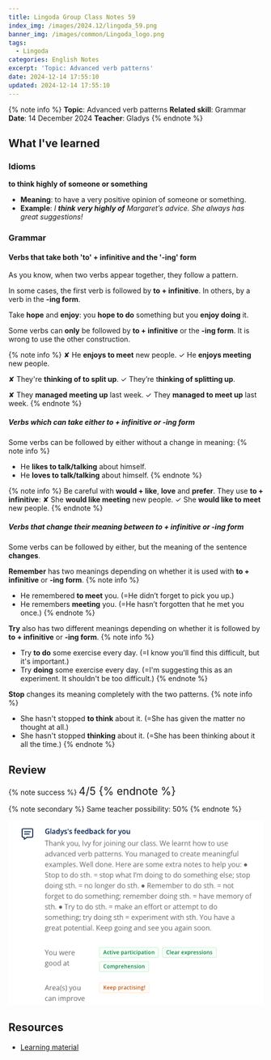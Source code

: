 ```yaml
---
title: Lingoda Group Class Notes 59
index_img: /images/2024.12/lingoda_59.png
banner_img: /images/common/Lingoda_logo.png
tags:
  - Lingoda
categories: English Notes
excerpt: 'Topic: Advanced verb patterns'
date: 2024-12-14 17:55:10
updated: 2024-12-14 17:55:10
---
```


{% note info %}
**Topic**: Advanced verb patterns
**Related skill**: Grammar  
**Date**: 14 December 2024
**Teacher**: Gladys
{% endnote %}

## What I've learned

### Idioms
**to think highly of someone or something**
- **Meaning**: to have a very positive opinion of someone or something.
- **Example**: *I **think very highly of** Margaret’s advice. She always has great suggestions!*

### Grammar

#### Verbs that take both 'to' + infinitive and the '-ing' form

As you know, when two verbs appear together, they follow a pattern.

In some cases, the first verb is followed by **to + infinitive**. In others, by a verb in the **-ing form**.

Take **hope** and **enjoy**: you **hope to do** something but you **enjoy doing** it.

Some verbs can **only** be followed by **to + infinitive** or the **-ing form**. It is wrong to use the other construction.

{% note info %}
✘ He **enjoys to meet** new people.
✓ He **enjoys meeting** new people.

✘ They're **thinking of to split up**.
✓ They’re t**hinking of splitting up**.

✘ They **managed meeting up** last week.
✓ They **managed to meet up** last week.
{% endnote %}

##### Verbs which can take either to + infinitive or -ing form
Some verbs can be followed by either without a change in meaning:
{% note info %}
- He **likes to talk/talking** about himself.
- He **loves to talk/talking** about himself.
{% endnote %}

{% note info %}
Be careful with **would + like**, **love** and **prefer**. They use **to + infinitive**:
✘ She **would like meeting** new people.
✓ She **would like to meet** new people.
{% endnote %}

##### Verbs that change their meaning between to + infinitive or -ing form
Some verbs can be followed by either, but the meaning of the sentence **changes**.
 
**Remember** has two meanings depending on whether it is used with **to + infinitive** or **-ing form**.
{% note info %}
- He remembered **to meet** you. (=He didn’t forget to pick you up.)
- He remembers **meeting** you. (=He hasn’t forgotten that he met you once.)
{% endnote %}

**Try** also has two different meanings depending on whether it is followed by **to + infinitive** or **-ing form**.
{% note info %}
- Try **to do** some exercise every day. (=I know you'll find this difficult, but it's important.)
- Try **doing** some exercise every day. (=I'm suggesting this as an experiment. It shouldn't be too difficult.)
{% endnote %}

**Stop** changes its meaning completely with the two patterns.
{% note info %}
- She hasn't stopped **to think** about it. (=She has given the matter no thought at all.)
- She hasn't stopped **thinking** about it. (=She has been thinking about it all the time.)
{% endnote %}


## Review

{% note success %}
<span style="font-size:1.5em;">
4/5
<span>
{% endnote %}

{% note secondary %}
<span style="font-size:1em;">
Same teacher possibility: 50%
<span>
{% endnote %}

![Feedback from Teacher](../images/2024.12/lingoda_59_feedback.png)

## Resources
- [Learning material](https://learn.lingoda.com/english/learning-materials/6749a1761ccb9/download)
